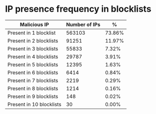 # IP presence frequency in blocklists
| Malicious IP | Number of IPs | % |
|----|----|----|
| Present in 1 blocklist | 563103 | 73.86% |
| Present in 2 blocklists | 91251 | 11.97% |
| Present in 3 blocklists | 55833 | 7.32% |
| Present in 4 blocklists | 29787 | 3.91% |
| Present in 5 blocklists | 12395 | 1.63% |
| Present in 6 blocklists | 6414 | 0.84% |
| Present in 7 blocklists | 2219 | 0.29% |
| Present in 8 blocklists | 1214 | 0.16% |
| Present in 9 blocklists | 148 | 0.02% |
| Present in 10 blocklists | 30 | 0.00% |
